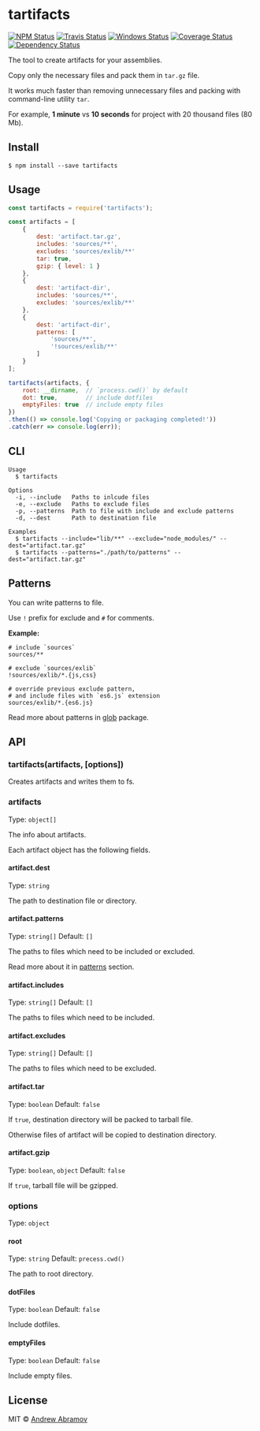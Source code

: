 tartifacts
==========

[![NPM Status][npm-img]][npm]
[![Travis Status][test-img]][travis]
[![Windows Status][appveyor-img]][appveyor]
[![Coverage Status][coverage-img]][coveralls]
[![Dependency Status][david-img]][david]

[npm]:          https://www.npmjs.org/package/tartifacts
[npm-img]:      https://img.shields.io/npm/v/tartifacts.svg

[travis]:       https://travis-ci.org/blond/tartifacts
[test-img]:     https://img.shields.io/travis/blond/tartifacts.svg?label=tests

[appveyor]:     https://ci.appveyor.com/project/blond/tartifacts
[appveyor-img]: http://img.shields.io/appveyor/ci/blond/tartifacts.svg?style=flat&label=windows

[coveralls]:    https://coveralls.io/r/blond/tartifacts
[coverage-img]: https://img.shields.io/coveralls/blond/tartifacts.svg

[david]:        https://david-dm.org/blond/tartifacts
[david-img]:    http://img.shields.io/david/blond/tartifacts.svg?style=flat


The tool to create artifacts for your assemblies.

Copy only the necessary files and pack them in `tar.gz` file.

It works much faster than removing unnecessary files and packing with command-line utility `tar`.

For example, **1 minute** vs **10 seconds** for project with 20 thousand files (80 Mb).

Install
-------

```
$ npm install --save tartifacts
```

Usage
-----

```js
const tartifacts = require('tartifacts');

const artifacts = [
    {
        dest: 'artifact.tar.gz',
        includes: 'sources/**',
        excludes: 'sources/exlib/**'
        tar: true,
        gzip: { level: 1 }
    },
    {
        dest: 'artifact-dir',
        includes: 'sources/**',
        excludes: 'sources/exlib/**'
    },
    {
        dest: 'artifact-dir',
        patterns: [
            'sources/**',
            '!sources/exlib/**'
        ]
    }
];

tartifacts(artifacts, {
    root: __dirname,  // `process.cwd()` by default
    dot: true,        // include dotfiles
    emptyFiles: true  // include empty files
})
.then(() => console.log('Copying or packaging completed!'))
.catch(err => console.log(err));
```

CLI
---

```
Usage
  $ tartifacts

Options
  -i, --include   Paths to inlcude files
  -e, --exclude   Paths to exclude files
  -p, --patterns  Path to file with include and exclude patterns
  -d, --dest      Path to destination file

Examples
  $ tartifacts --include="lib/**" --exclude="node_modules/" --dest="artifact.tar.gz"
  $ tartifacts --patterns="./path/to/patterns" --dest="artifact.tar.gz"
```

Patterns
--------

You can write patterns to file.

Use `!` prefix for exclude and `#` for comments.

**Example:**

```
# include `sources`
sources/**

# exclude `sources/exlib`
!sources/exlib/*.{js,css}

# override previous exclude pattern,
# and include files with `es6.js` extension
sources/exlib/*.{es6.js}
```

Read more about patterns in [glob](https://github.com/isaacs/node-glob#glob-primer) package.

API
---

### tartifacts(artifacts, [options])

Creates artifacts and writes them to fs.

### artifacts

Type: `object[]`

The info about artifacts.

Each artifact object has the following fields.

#### artifact.dest

Type: `string`

The path to destination file or directory.

#### artifact.patterns

Type: `string[]`
Default: `[]`

The paths to files which need to be included or excluded.

Read more about it in [patterns](#patterns) section.

#### artifact.includes

Type: `string[]`
Default: `[]`

The paths to files which need to be included.

#### artifact.excludes

Type: `string[]`
Default: `[]`

The paths to files which need to be excluded.

#### artifact.tar

Type: `boolean`
Default: `false`

If `true`, destination directory will be packed to tarball file.

Otherwise files of artifact will be copied to destination directory.

#### artifact.gzip

Type: `boolean`, `object`
Default: `false`

If `true`, tarball file will be gzipped.

### options

Type: `object`

#### root

Type: `string`
Default: `precess.cwd()`

The path to root directory.

#### dotFiles

Type: `boolean`
Default: `false`

Include dotfiles.

#### emptyFiles

Type: `boolean`
Default: `false`

Include empty files.

License
-------

MIT © [Andrew Abramov](https://github.com/blond)
